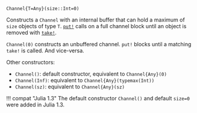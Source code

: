 ```
Channel{T=Any}(size::Int=0)
```

Constructs a `Channel` with an internal buffer that can hold a maximum of `size` objects of type `T`. [`put!`](@ref) calls on a full channel block until an object is removed with [`take!`](@ref).

`Channel(0)` constructs an unbuffered channel. `put!` blocks until a matching `take!` is called. And vice-versa.

Other constructors:

  * `Channel()`: default constructor, equivalent to `Channel{Any}(0)`
  * `Channel(Inf)`: equivalent to `Channel{Any}(typemax(Int))`
  * `Channel(sz)`: equivalent to `Channel{Any}(sz)`

!!! compat "Julia 1.3"
    The default constructor `Channel()` and default `size=0` were added in Julia 1.3.

